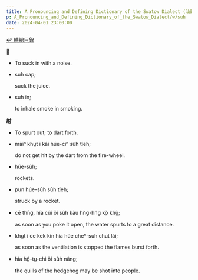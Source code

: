 ```yaml
---
title: A Pronouncing and Defining Dictionary of the Swatow Dialect (汕頭方言音義字典) / suh
p: A_Pronouncing_and_Defining_Dictionary_of_the_Swatow_Dialect/w/suh
date: 2024-04-01 23:00:00
---
```


[↩️ 轉總目錄](/A_Pronouncing_and_Defining_Dictionary_of_the_Swatow_Dialect)


**𠲿**
- To suck in with a noise.

- suh cap;

  suck the juice.

- suh in;

  to inhale smoke in smoking.

**射**
- To spurt out; to dart forth.

- màiⁿ khṳt i kâi húe-cìⁿ sûh tîeh;

  do not get hit by the dart from the fire-wheel.

- húe-sûh;

  rockets.

- pun húe-sûh sûh tîeh;

  struck by a rocket.

- cē thn̄g, hía cúi ŏi sûh kàu hn̆g-hn̆g kò̤ khṳ̀;

  as soon as you poke it open, the water spurts to a great distance.

- khṳt i c̄e kek kín hía húe cheⁿ-suh chut lâi;

  as soon as the ventilation is stopped the flames burst forth.

- hía hô̤-tṳ-chì ŏi sûh nâng;

  the quills of the hedgehog may be shot into people.